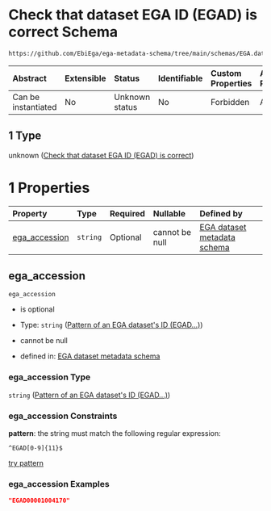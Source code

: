 # Check that dataset EGA ID (EGAD) is correct Schema

```txt
https://github.com/EbiEga/ega-metadata-schema/tree/main/schemas/EGA.dataset.json#/properties/object_id/allOf/1
```



| Abstract            | Extensible | Status         | Identifiable | Custom Properties | Additional Properties | Access Restrictions | Defined In                                                                     |
| :------------------ | :--------- | :------------- | :----------- | :---------------- | :-------------------- | :------------------ | :----------------------------------------------------------------------------- |
| Can be instantiated | No         | Unknown status | No           | Forbidden         | Allowed               | none                | [EGA.dataset.json\*](../../../schemas/EGA.dataset.json "open original schema") |

## 1 Type

unknown ([Check that dataset EGA ID (EGAD) is correct](ega-13-properties-objects-ids-block-allof-check-that-dataset-ega-id-egad-is-correct.md))

# 1 Properties

| Property                         | Type     | Required | Nullable       | Defined by                                                                                                                                                                                                                        |
| :------------------------------- | :------- | :------- | :------------- | :-------------------------------------------------------------------------------------------------------------------------------------------------------------------------------------------------------------------------------- |
| [ega\_accession](#ega_accession) | `string` | Optional | cannot be null | [EGA dataset metadata schema](ega-12-definitions-pattern-of-an-ega-datasets-id-egad.md "https://github.com/EbiEga/ega-metadata-schema/tree/main/schemas/EGA.dataset.json#/properties/object_id/allOf/1/properties/ega_accession") |

## ega\_accession



`ega_accession`

* is optional

* Type: `string` ([Pattern of an EGA dataset's ID (EGAD...)](ega-12-definitions-pattern-of-an-ega-datasets-id-egad.md))

* cannot be null

* defined in: [EGA dataset metadata schema](ega-12-definitions-pattern-of-an-ega-datasets-id-egad.md "https://github.com/EbiEga/ega-metadata-schema/tree/main/schemas/EGA.dataset.json#/properties/object_id/allOf/1/properties/ega_accession")

### ega\_accession Type

`string` ([Pattern of an EGA dataset's ID (EGAD...)](ega-12-definitions-pattern-of-an-ega-datasets-id-egad.md))

### ega\_accession Constraints

**pattern**: the string must match the following regular expression:&#x20;

```regexp
^EGAD[0-9]{11}$
```

[try pattern](https://regexr.com/?expression=%5EEGAD%5B0-9%5D%7B11%7D%24 "try regular expression with regexr.com")

### ega\_accession Examples

```json
"EGAD00001004170"
```
